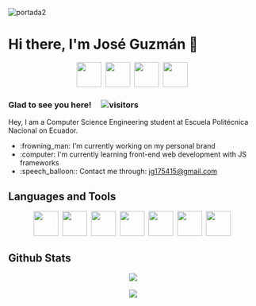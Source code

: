 ![portada2](https://user-images.githubusercontent.com/81053917/151478258-c67d5c69-cb3a-402e-b161-a782bf74ea00.png)

# Hi there, I'm José Guzmán 👋

<div align="center">
<a href="https://github.com/joseguzmann" target="_blank"><img src="https://user-images.githubusercontent.com/81053917/151481939-592132c3-f2b2-421a-bb97-8b84f469d49b.png" width="50"></a>&nbsp;
<a href="https://twitter.com/joseguzmanno" target="_blank"><img src="https://user-images.githubusercontent.com/81053917/151482359-4ea2883b-b732-4907-957a-fd58c2b1721e.png" width="50"></a>&nbsp;
<a href="https://www.linkedin.com/in/jos%C3%A9-guzm%C3%A1n-4a7365113/" target="_blank"><img src="https://user-images.githubusercontent.com/81053917/151482360-93db9fc3-f024-4d2f-9af4-feafa56b792c.png" width="50"></a>&nbsp;
<a href="https://stackoverflow.com/users/17519676/jos%c3%a9-guzm%c3%a1n" target="_blank"><img src="https://user-images.githubusercontent.com/81053917/151593130-4fa79afe-a67a-420b-929d-416691321f98.png" width="50"></a>&nbsp;
</div>

### Glad to see you here! &nbsp;&nbsp;&nbsp; ![visitors](https://visitor-badge.glitch.me/badge?page_id=joseguzmann.joseguzmann)

Hey, I am a Computer Science Engineering student at Escuela Politécnica Nacional on Ecuador. 

<ul>
  <li>:frowning_man: I'm currently working on my personal brand</li>
  <li>:computer: I'm currently learning front-end web development with JS frameworks</li>
  <li>:speech_balloon:: Contact me through: <a href="https://mail.google.com/mail/u/jg175415@gmail.com">jg175415@gmail.com</a></li>
  <!--<li>:zap: Fun fact: I love :guitar: and :weight_lifting_man:</li>-->
</ul>

## Languages and Tools
<div align="center">
  <img src="https://user-images.githubusercontent.com/81053917/151485620-6ab6613a-3606-434b-92a5-728326c4d23f.png" width="50">&nbsp;
  <img src="https://user-images.githubusercontent.com/81053917/151485616-05e2401b-ee9a-4fe2-bd28-8474b422b3f2.png" width="50">&nbsp;
  <img src="https://user-images.githubusercontent.com/81053917/151485612-4e4cf5b6-38df-4b08-aa8c-40798aa17f05.png" width="50">&nbsp;
  <img src="https://user-images.githubusercontent.com/81053917/151486000-c089c3b8-82ea-47a3-a2d4-630a6f4a3581.png" width="50">&nbsp;
  <img src="https://user-images.githubusercontent.com/81053917/151485624-f7a9c190-d98c-42b3-a1e3-b937f70bf009.png" width="50">&nbsp;
  <img src="https://user-images.githubusercontent.com/81053917/151485615-66e56ebf-822b-4eb7-9a8f-84469f505a4e.png" width="50">&nbsp;
  <img src="https://user-images.githubusercontent.com/81053917/151485996-bda6f013-4e0a-439a-8694-b07b85350971.png" width="50">&nbsp;
</div>

## Github Stats

<div align="center">
  <a href="https://github.com/anuraghazra/github-readme-stats">
    <img align="center" src="https://github-readme-stats.vercel.app/api?username=joseguzmann&show_icons=true&theme=dark" />
  </a>
  <br>
  <br>
  <a href="https://github.com/anuraghazra/github-readme-stats">
    <img align="center" src="https://github-readme-stats.vercel.app/api/top-langs/?username=joseguzmann&layout=compact&theme=dark" />
  </a>
</div>
